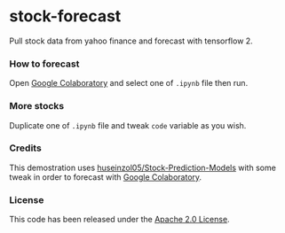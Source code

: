 # stock-forecast

Pull stock data from yahoo finance and forecast with tensorflow 2. 

### How to forecast

Open [Google Colaboratory](https://research.google.com/colaboratory/) and select one of `.ipynb` file then run.

### More stocks

Duplicate one of `.ipynb` file and tweak `code` variable as you wish.

### Credits

This demostration uses [huseinzol05/Stock-Prediction-Models](https://github.com/huseinzol05/Stock-Prediction-Models) with some tweak in order to forecast with [Google Colaboratory](https://research.google.com/colaboratory/).

### License
This code has been released under the [Apache 2.0 License](LICENSE).
